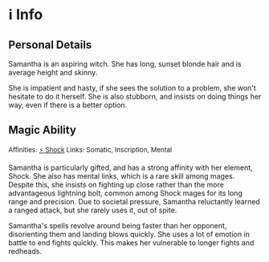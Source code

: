 # ℹ️ Info
## Personal Details
Samantha is an aspiring witch. She has long, sunset blonde hair and is average height and skinny.

She is impatient and hasty, if she sees the solution to a problem, she won't hesitate to do it herself. She is also stubborn, and insists on doing things her way, even if there is a better option.

## Magic Ability
<font size=2>Affinities: [⚡️ Shock](<Magic/Elements/⚡️ Shock.md>)  </font>
<font size=2>Links: Somatic, Inscription, Mental  </font>

Samantha is particularly gifted, and has a strong affinity with her element, Shock. She also has mental links, which is a rare skill among mages. Despite this, she insists on fighting up close rather than the more advantageous lightning bolt, common among Shock mages for its long range and precision. Due to societal pressure, Samantha reluctantly learned a ranged attack, but she rarely uses it, out of spite. 

Samantha's spells revolve around being faster than her opponent, disorienting them and landing blows quickly. She uses a lot of emotion in battle to end fights quickly. This makes her vulnerable to longer fights and redheads.
